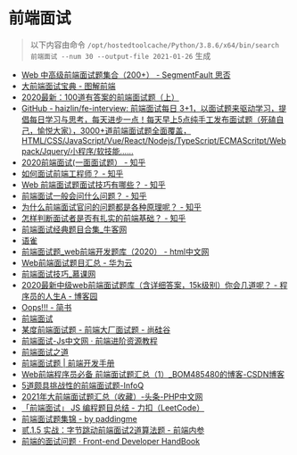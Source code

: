 
前端面试
====


> 以下内容由命令 `/opt/hostedtoolcache/Python/3.8.6/x64/bin/search 前端面试 --num 30 --output-file 2021-01-26` 生成

- [Web 中高级前端面试题集合（200+） - SegmentFault 思否](https://segmentfault.com/a/1190000021966814)
- [大前端面试宝典 - 图解前端](https://lucifer.ren/fe-interview/)
- [2020最新：100道有答案的前端面试题（上）](https://juejin.cn/post/6847902225423925255)
- [GitHub - haizlin/fe-interview: 前端面试每日 3+1，以面试题来驱动学习，提倡每日学习与思考，每天进步一点！每天早上5点纯手工发布面试题（死磕自己，愉悦大家），3000+道前端面试题全面覆盖，HTML/CSS/JavaScript/Vue/React/Nodejs/TypeScript/ECMAScritpt/Webpack/Jquery/小程序/软技能……](https://github.com/haizlin/fe-interview)
- [2020前端面试(一面面试题） - 知乎](https://zhuanlan.zhihu.com/p/84212558)
- [如何面试前端工程师？ - 知乎](https://www.zhihu.com/question/19568008)
- [Web 前端面试题面试技巧有哪些？ - 知乎](https://www.zhihu.com/question/41978715)
- [前端面试一般会问什么问题？ - 知乎](https://www.zhihu.com/question/63692106)
- [为什么前端面试官问的问题都是各种原理呢？ - 知乎](https://www.zhihu.com/question/64764473)
- [怎样判断面试者是否有扎实的前端基础？ - 知乎](https://www.zhihu.com/question/65560694)
- [前端面试经典题目合集_牛客网](https://www.nowcoder.com/ta/front-end-interview)
- [语雀](https://www.yuque.com/nieyulin/lunpyu)
- [前端面试题_web前端开发题库（2020） - html中文网](https://www.html.cn/interview/)
- [Web前端面试题目汇总 - 华为云](https://www.huaweicloud.com/articles/203ec35d468dceec04a4f9e220525450.html)
- [前端面试技巧_慕课网](https://www.imooc.com/topic/webmianshi)
- [2020最新中级web前端面试题库（含详细答案，15k级别）你会几道呢？ - 程序员的人生A - 博客园](https://www.cnblogs.com/chengxuyuanaa/p/13084188.html)
- [Oops!!! - 简书](https://www.jianshu.com/p/2f7eb1ad7174)
- [前端面试](https://lgwebdream.github.io/FE-Interview/)
- [某度前端面试题 - 前端大厂面试题 - 尚硅谷](http://www.atguigu.com/mst/html/dc/18362.html)
- [前端面试-Js中文网 · 前端进阶资源教程](https://www.javascriptc.com/tag/%E5%89%8D%E7%AB%AF%E9%9D%A2%E8%AF%95)
- [前端面试之道](http://caibaojian.com/interview-map/)
- [前端面试题 | 前端开发手册](http://fe.leozhang2018.me/practice/interview-q.html)
- [Web前端程序员必备 前端面试题汇总（1）_BOM485480的博客-CSDN博客](https://blog.csdn.net/bom485480/article/details/108882382)
- [5道颇具挑战性的前端面试题-InfoQ](https://www.infoq.cn/article/0nujpxgrqrx6ss01blle)
- [2021年大前端面试题汇总（收藏）-头条-PHP中文网](https://www.php.cn/toutiao-415600.html)
- [「前端面试」 JS 编程题目总结 - 力扣（LeetCode）](https://leetcode-cn.com/circle/discuss/SVKmhR/)
- [前端面试题集锦 - by paddingme](https://fe.padding.me/)
- [贰.1.5 实战：字节跳动前端面试2道算法题 - 前端内参](https://coffe1891.gitbook.io/frontend-hard-mode-interview/2/2.1.5)
- [前端的面试问题 · Front-end Developer HandBook](https://dwqs.gitbooks.io/frontenddevhandbook/content/practice/front-end-interview.html)
